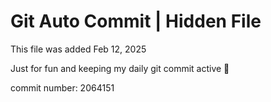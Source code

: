# Git Auto Commit | Hidden File

This file was added Feb 12, 2025

Just for fun and keeping my daily git commit active 🤪

commit number: 2064151

